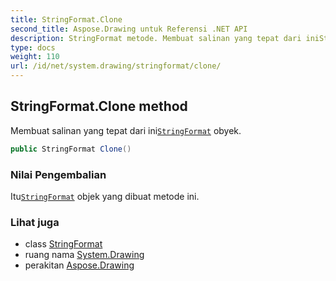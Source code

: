 ```yaml
---
title: StringFormat.Clone
second_title: Aspose.Drawing untuk Referensi .NET API
description: StringFormat metode. Membuat salinan yang tepat dari iniStringFormat obyek.
type: docs
weight: 110
url: /id/net/system.drawing/stringformat/clone/
---
```

## StringFormat.Clone method

Membuat salinan yang tepat dari ini[`StringFormat`](../) obyek.

```csharp
public StringFormat Clone()
```

### Nilai Pengembalian

Itu[`StringFormat`](../) objek yang dibuat metode ini.

### Lihat juga

* class [StringFormat](../)
* ruang nama [System.Drawing](../../stringformat/)
* perakitan [Aspose.Drawing](../../../)


